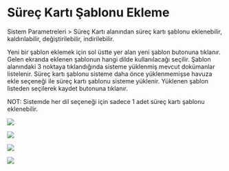 # Süreç Kartı Şablonu Ekleme

Sistem Parametreleri > Süreç Kartı alanından süreç kartı şablonu eklenebilir, kaldırılabilir, değiştirilebilir, indirilebilir.

Yeni bir şablon eklemek için sol üstte yer alan yeni şablon butonuna tıklanır. Gelen ekranda eklenen şablonun hangi dilde kullanılacağı seçilir. Şablon alanındaki 3 noktaya tıklandığında sisteme yüklenmiş mevcut dokümanlar listelenir. Süreç kartı şablonu sisteme daha önce yüklenmemişse havuza ekle seçeneği ile süreç kartı şablonu sisteme yüklenir. Yüklenen şablon listeden seçilerek kaydet butonuna tıklanır. 

NOT: Sistemde her dil seçeneği için sadece 1 adet süreç kartı şablonu eklenebilir.

![](https://docsbimser.blob.core.windows.net/imagecontainer/1-cebca248-2bf4-4089-98ea-b8e992458ec0.png)

![](https://docsbimser.blob.core.windows.net/imagecontainer/2-4ff3b302-7a5c-4242-86ba-db0122fb0264.png)

![](https://docsbimser.blob.core.windows.net/imagecontainer/3-73186c76-b6fa-4668-8f7d-3e09b841ff58.png)

![](https://docsbimser.blob.core.windows.net/imagecontainer/4-1831d30d-6c4d-43b4-a730-88804e9c7139.png)